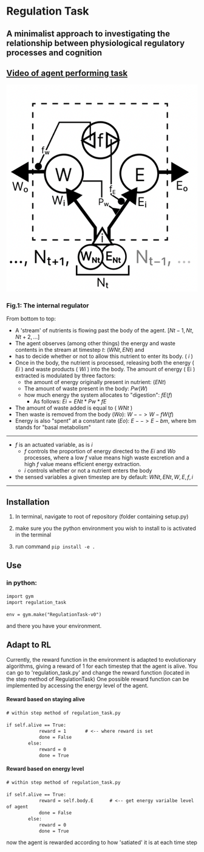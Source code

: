 # Regulation Task
## A minimalist approach to investigating the relationship between physiological regulatory processes and cognition

[Video of agent performing task](https://www.youtube.com/watch?v=-LgDBbVABHQ)
--
<img src="images/Flowchart.png">

### Fig.1: The internal regulator
From bottom to top:
* A 'stream' of nutrients is flowing past the body of the agent. $[Nt-1, Nt, Nt+2,...]$
* The agent observes (among other things) the energy and waste contents in the stream at timestep $t$: $( WNt, ENt )$ and 
* has to decide whether or not to allow this nutrient to enter its body. ( $i$ )
* Once in the body, the nutrient is processed, releasing both the energy ( $Ei$ ) and waste products ( $Wi$ ) into the body. The amount of energy ( Ei ) extracted is modulated by three factors: 
  * the amount of energy originally present in nutrient: $(ENt)$
  * The amount of waste present in the body: $Pw(W)$
  * how much energy the system allocates to "digestion": $fE(f)$
    * As follows: $Ei = ENt * Pw * fE$
* The amount of waste added is equal to ( $WNt$ )
* Then waste is removed from the body $(Wo)$:  $W --> W-fW(f)$
* Energy is also "spent" at a constant rate $(Eo)$: $E --> E- bm$, where bm stands for "basal metabolism" 

---
* $f$ is an actuated variable, as is $i$
  * $f$ controls the proportion of energy directed to the $Ei$ and $Wo$ processes, where a low $f$ value means high waste excretion and a high $f$ value means efficient energy extraction.
  * $i$ controls whether or not a nutrient enters the body
* the sensed variables a given timestep are by default: $WNt, ENt, W, E, f, i$

---
## Installation

1. In terminal, navigate to root of repository (folder containing setup.py)

2. make sure you the python environment you wish to install to is activated in the terminal 

3. run command
   ```pip install -e .```



## Use

### in python:

```
import gym
import regulation_task

env = gym.make("RegulationTask-v0")
```


and there you have your environment.


## Adapt to RL

Currently, the reward function in the environment is adapted to evolutionary algorithms, giving a reward of 1 for each timestep that the agent is alive.
You can go to 'regulation_task.py' and change the reward function (located in the step method of RegulationTask)
One possible reward function can be implemented by accessing the energy level of the agent.


#### Reward based on staying alive
```
# within step method of regulation_task.py

if self.alive == True:
            reward = 1       # <-- where reward is set
            done = False
        else:
            reward = 0
            done = True
```
#### Reward based on energy level
```
# within step method of regulation_task.py

if self.alive == True:
            reward = self.body.E      # <-- get energy varialbe level of agent
            done = False
        else:
            reward = 0
            done = True
```



now the agent is rewarded according to how 'satiated' it is at each time step


